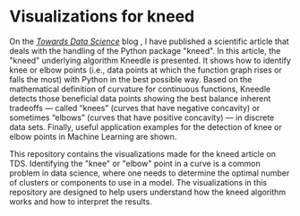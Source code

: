 # Visualizations for kneed

On the <a href="https://towardsdatascience.com/">*Towards Data Science*</a> blog , I have published a scientific article that deals with the handling of the Python package "kneed". In this article, the "kneed" underlying algorithm Kneedle is presented. It shows how to identify knee or elbow points (i.e., data points at which the function graph rises or falls the most) with Python in the best possible way. Based on the mathematical definition of curvature for continuous functions, Kneedle detects those beneficial data points showing the best balance inherent tradeoffs — called “knees” (curves that have negative concavity) or sometimes “elbows” (curves that have positive concavity) — in discrete data sets. Finally, useful application examples for the detection of knee or elbow points in Machine Learning are shown.

This repository contains the visualizations made for the kneed article on TDS. Identifying the "knee" or "elbow" point in a curve is a common problem in data science, where one needs to determine the optimal number of clusters or components to use in a model. The visualizations in this repository are designed to help users understand how the kneed algorithm works and how to interpret the results.
